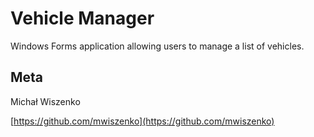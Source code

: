 ﻿# Vehicle Manager

Windows Forms application allowing users to manage a list of vehicles.

## Meta

Michał Wiszenko

[https://github.com/mwiszenko](https://github.com/mwiszenko)
